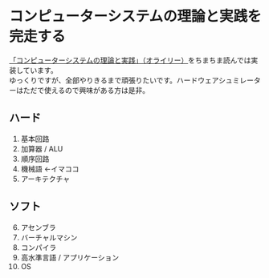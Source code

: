 # コンピューターシステムの理論と実践を完走する<br>
 [「コンピューターシステムの理論と実践」（オライリー）](https://www.oreilly.co.jp/books/9784873117126/)をちまちま読んでは実装しています。<br>
 ゆっくりですが、全部やりきるまで頑張りたいです。ハードウェアシュミレーターはただで使えるので興味がある方は是非。<br>

## ハード
1. 基本回路
2. 加算器 / ALU　     
3. 順序回路
4. 機械語      ←イマココ
5. アーキテクチャ

## ソフト
6. アセンブラ
7. バーチャルマシン
8. コンパイラ
9. 高水準言語 / アプリケーション
10. OS
